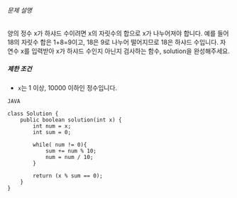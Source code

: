 ###### 문제 설명

양의 정수 x가 하샤드 수이려면 x의 자릿수의 합으로 x가 나누어져야 합니다. 예를 들어 18의 자릿수 합은 1+8=9이고, 18은 9로 나누어 떨어지므로 18은 하샤드 수입니다. 자연수 x를 입력받아 x가 하샤드 수인지 아닌지 검사하는 함수, solution을 완성해주세요.

##### 제한 조건

-   `x`는 1 이상, 10000 이하인 정수입니다.


```` 
JAVA

class Solution {
    public boolean solution(int x) {
        int num = x;
        int sum = 0;
        
        while( num != 0){
            sum += num % 10;
            num = num / 10;
        }
        
        return (x % sum == 0);
    }
}

````



